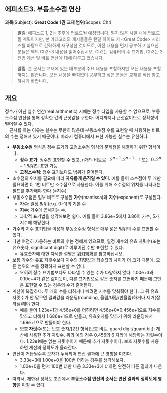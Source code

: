 ## 에피소드3. 부동소수점 연산

**과목**(Subject): **Great Code 1권**
**교재 범위**(Scope): Ch4

> **알림**: 에피소드 1, 2는 추후에 업로드될 예정입니다. 멀지 않은 시일 내에 업로드될 계획이지만, 본 카테고리의 게시물들은 랜달 하이드 저 \<Great Code> 시리즈를 바탕으로 간략하게 재구성한 것이므로, 이전 내용을 먼저 공부하고 싶으신 분들은 책의 Ch2~3 내용을 읽어주십시오. Ch2는 컴퓨터의 수 표기법, Ch3는 2진법 계산 및 비트 연산에 대해 다루고 있습니다.

> **알림**: 본 문서는 교재에 있는 대부분의 주요 내용을 포함하지만 모든 내용을 포함하지는 않습니다. 모든 내용을 빠짐없이 공부하고 싶은 분들은 교재를 직접 참고하시기 바랍니다.

## 개요  
정수가 아닌 실수 연산(real arithmetic) 시에는 정수 타입을 사용할 수 없으므로, 부동소수점 연산을 통해 정확한 값의 근삿값을 구한다. 어디까지나 근삿값이므로 정확성이 떨어질 수 있다.  
&emsp;근사를 하는 이유는 실수는 무한히 많은데 부동소수점 수를 표현할 때 사용하는 비트의 수는 정해져 있기 때문이다. 따라서 컴퓨터에서 표현 가능한 실수는 유한하다.
* **부동소수점** 형식은 정수 표기와 고정소수점 형식의 문제점을 해결하기 위한 형식이다.
  * **정수** **표기**: 정수만 표현할 수 있고, n개의 비트로 $-2^{n-1}..2^{n-1}-1$ 또는 $0..2^n-1$ 범위만 표현 가능.
  * **고정소수점**: 정수 표기보다도 범위가 줄어든다.
* 소수점의 위치를 필요에 따라 **자유롭게 움직일 수 있다**. 예를 들어 소수점이 두 개만 필요하면 0, 1번 비트만 소수점으로 사용한다. 이를 위해 소수점의 위치를 나타내는 필드를 추가해야 한다 (=지수)
* 부동소수점은 일부 비트로 구성된 **가수**(mantissa)와 **지수**(exponent)로 구성된다.
  * **가수**: 일정 범위(e.g. 0~1)의 기본 수
  * **지수**: 가수에 곱해지는 수.
  * 과학적 표기법을 생각해보면 쉽다. 예를 들어 3.86e+5에서 3.86이 가수, 5가 지수에 해당한다.
* 가수와 지수 표기법을 이용해 부동소수점 형식은 매우 넓은 범위의 수를 표현할 수 있다.
* 다만 여전히 사용하는 비트의 수는 정해져 있으므로, 일정 개수의 유효 자릿수(또는 유효숫자, significant digit)로 이루어진 수만 표현할 수 있다.
  * 유효숫자에 대한 자세한 설명은 [위키백과](https://ko.wikipedia.org/wiki/%EC%9C%A0%ED%9A%A8%EC%88%AB%EC%9E%90)를 참고하십시오.
* 보통 가수의 유효 자릿수보다 지수의 최댓값과 최솟값의 차이가 더 크기 때문에, 모든 범위의 수를 정확하게 표현할 수 없다.
  * 오히려 정수 표기법보다도 나타낼 수 있는 수가 다양하지 않다. 1.00e+3와 0.10e+4가 같은 값이듯이, 다른 표기법으로 같은 숫자를 표현하기 때문에 그만큼 표현할 수 있는 경우의 수가 줄어든다.
* 계산이 복잡하다. 두 개의 수를 더하거나 빼려면 지수를 맞춰줘야 한다. 그 뒤 유효자릿수가 안 맞으면 결과값을 라운딩(rounding, 올림/내림/반올림)하거나 제거(잘라냄)해야 한다. 
  * 예를 들어 1.23e+1과 4.56e+0를 더하려면 4.56e+0=0.456e+1으로 지수를 맞추고 더해서 1.686e+1으로 만들고, 유효숫자를 맞추기 위해 라운딩해서 1.69e+1으로 만들어야 한다.
  * **보호 자릿수**(또는 보호 숫자/[2진 형식]보호 비트, guard digit/guard bit): 계산에 사용한 추가 자릿수. 위의 예의 경우 0.456의 6 자리에 해당하는 자릿수이다. 1.23e1에는 없는 자릿수이기 때문에 추가 자릿수이다. 보호 자릿수를 사용하면 계산의 정확도가 올라간다.
* 연산이 거듭될수록 오차가 누적되어 연산 결과에 큰 영향을 미친다.
  * 3.33e+3에 1.00e+0을 100번 더하는 경우를 생각해보자.
  * 1.00e+0을 먼저 100번 더한 다음 3.33e+3에 더하면 완전히 다른 결과가 나온다.
* 따라서, 제한된 정확도 조건에서 **부동소수점 연산의 순서는 연산 결과의 정확도에 영향**을 미칠 수 있다.